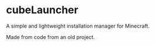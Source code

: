 # cubeLauncher
A simple and lightweight installation manager for Minecraft.

Made from code from an old project.